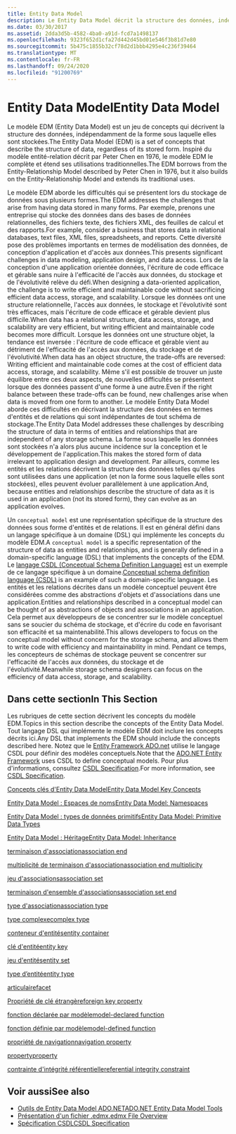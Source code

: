 ```yaml
---
title: Entity Data Model
description: Le Entity Data Model décrit la structure des données, indépendamment de son formulaire stocké, qui résout les problèmes résultant du stockage de données dans de nombreuses formes.
ms.date: 03/30/2017
ms.assetid: 2dda3d5b-4582-4ba0-a91d-fcd7a1498137
ms.openlocfilehash: 9323f652d1cfa27d442d45bd01e546f3b81d7e80
ms.sourcegitcommit: 5b475c1855b32cf78d2d1bbb4295e4c236f39464
ms.translationtype: MT
ms.contentlocale: fr-FR
ms.lasthandoff: 09/24/2020
ms.locfileid: "91200769"
---
```

# <a name="entity-data-model"></a><span data-ttu-id="6fd9f-103">Entity Data Model</span><span class="sxs-lookup"><span data-stu-id="6fd9f-103">Entity Data Model</span></span>

<span data-ttu-id="6fd9f-104">Le modèle EDM (Entity Data Model) est un jeu de concepts qui décrivent la structure des données, indépendamment de la forme sous laquelle elles sont stockées.</span><span class="sxs-lookup"><span data-stu-id="6fd9f-104">The Entity Data Model (EDM) is a set of concepts that describe the structure of data, regardless of its stored form.</span></span> <span data-ttu-id="6fd9f-105">Inspiré du modèle entité-relation décrit par Peter Chen en 1976, le modèle EDM le complète et étend ses utilisations traditionnelles.</span><span class="sxs-lookup"><span data-stu-id="6fd9f-105">The EDM borrows from the Entity-Relationship Model described by Peter Chen in 1976, but it also builds on the Entity-Relationship Model and extends its traditional uses.</span></span>  
  
 <span data-ttu-id="6fd9f-106">Le modèle EDM aborde les difficultés qui se présentent lors du stockage de données sous plusieurs formes.</span><span class="sxs-lookup"><span data-stu-id="6fd9f-106">The EDM addresses the challenges that arise from having data stored in many forms.</span></span> <span data-ttu-id="6fd9f-107">Par exemple, prenons une entreprise qui stocke des données dans des bases de données relationnelles, des fichiers texte, des fichiers XML, des feuilles de calcul et des rapports.</span><span class="sxs-lookup"><span data-stu-id="6fd9f-107">For example, consider a business that stores data in relational databases, text files, XML files, spreadsheets, and reports.</span></span> <span data-ttu-id="6fd9f-108">Cette diversité pose des problèmes importants en termes de modélisation des données, de conception d'application et d'accès aux données.</span><span class="sxs-lookup"><span data-stu-id="6fd9f-108">This presents significant challenges in data modeling, application design, and data access.</span></span> <span data-ttu-id="6fd9f-109">Lors de la conception d'une application orientée données, l'écriture de code efficace et gérable sans nuire à l'efficacité de l'accès aux données, du stockage et de l'évolutivité relève du défi.</span><span class="sxs-lookup"><span data-stu-id="6fd9f-109">When designing a data-oriented application, the challenge is to write efficient and maintainable code without sacrificing efficient data access, storage, and scalability.</span></span> <span data-ttu-id="6fd9f-110">Lorsque les données ont une structure relationnelle, l'accès aux données, le stockage et l'évolutivité sont très efficaces, mais l'écriture de code efficace et gérable devient plus difficile.</span><span class="sxs-lookup"><span data-stu-id="6fd9f-110">When data has a relational structure, data access, storage, and scalability are very efficient, but writing efficient and maintainable code becomes more difficult.</span></span> <span data-ttu-id="6fd9f-111">Lorsque les données ont une structure objet, la tendance est inversée : l'écriture de code efficace et gérable vient au détriment de l'efficacité de l'accès aux données, du stockage et de l'évolutivité.</span><span class="sxs-lookup"><span data-stu-id="6fd9f-111">When data has an object structure, the trade-offs are reversed: Writing efficient and maintainable code comes at the cost of efficient data access, storage, and scalability.</span></span> <span data-ttu-id="6fd9f-112">Même s'il est possible de trouver un juste équilibre entre ces deux aspects, de nouvelles difficultés se présentent lorsque des données passent d'une forme à une autre.</span><span class="sxs-lookup"><span data-stu-id="6fd9f-112">Even if the right balance between these trade-offs can be found, new challenges arise when data is moved from one form to another.</span></span> <span data-ttu-id="6fd9f-113">Le modèle Entity Data Model aborde ces difficultés en décrivant la structure des données en termes d'entités et de relations qui sont indépendantes de tout schéma de stockage.</span><span class="sxs-lookup"><span data-stu-id="6fd9f-113">The Entity Data Model addresses these challenges by describing the structure of data in terms of entities and relationships that are independent of any storage schema.</span></span> <span data-ttu-id="6fd9f-114">La forme sous laquelle les données sont stockées n'a alors plus aucune incidence sur la conception et le développement de l'application.</span><span class="sxs-lookup"><span data-stu-id="6fd9f-114">This makes the stored form of data irrelevant to application design and development.</span></span> <span data-ttu-id="6fd9f-115">Par ailleurs, comme les entités et les relations décrivent la structure des données telles qu'elles sont utilisées dans une application (et non la forme sous laquelle elles sont stockées), elles peuvent évoluer parallèlement à une application.</span><span class="sxs-lookup"><span data-stu-id="6fd9f-115">And, because entities and relationships describe the structure of data as it is used in an application (not its stored form), they can evolve as an application evolves.</span></span>  
  
 <span data-ttu-id="6fd9f-116">Un `conceptual model` est une représentation spécifique de la structure des données sous forme d'entités et de relations. Il est en général défini dans un langage spécifique à un domaine (DSL) qui implémente les concepts du modèle EDM.</span><span class="sxs-lookup"><span data-stu-id="6fd9f-116">A `conceptual model` is a specific representation of the structure of data as entities and relationships, and is generally defined in a domain-specific language (DSL) that implements the concepts of the EDM.</span></span> <span data-ttu-id="6fd9f-117">Le [langage CSDL (Conceptual Schema Definition Language)](/ef/ef6/modeling/designer/advanced/edmx/csdl-spec) est un exemple de ce langage spécifique à un domaine.</span><span class="sxs-lookup"><span data-stu-id="6fd9f-117">[Conceptual schema definition language (CSDL)](/ef/ef6/modeling/designer/advanced/edmx/csdl-spec) is an example of such a domain-specific language.</span></span> <span data-ttu-id="6fd9f-118">Les entités et les relations décrites dans un modèle conceptuel peuvent être considérées comme des abstractions d'objets et d'associations dans une application.</span><span class="sxs-lookup"><span data-stu-id="6fd9f-118">Entities and relationships described in a conceptual model can be thought of as abstractions of objects and associations in an application.</span></span> <span data-ttu-id="6fd9f-119">Cela permet aux développeurs de se concentrer sur le modèle conceptuel sans se soucier du schéma de stockage, et d'écrire du code en favorisant son efficacité et sa maintenabilité.</span><span class="sxs-lookup"><span data-stu-id="6fd9f-119">This allows developers to focus on the conceptual model without concern for the storage schema, and allows them to write code with efficiency and maintainability in mind.</span></span> <span data-ttu-id="6fd9f-120">Pendant ce temps, les concepteurs de schémas de stockage peuvent se concentrer sur l'efficacité de l'accès aux données, du stockage et de l'évolutivité.</span><span class="sxs-lookup"><span data-stu-id="6fd9f-120">Meanwhile storage schema designers can focus on the efficiency of data access, storage, and scalability.</span></span>  
  
## <a name="in-this-section"></a><span data-ttu-id="6fd9f-121">Dans cette section</span><span class="sxs-lookup"><span data-stu-id="6fd9f-121">In This Section</span></span>  

 <span data-ttu-id="6fd9f-122">Les rubriques de cette section décrivent les concepts du modèle EDM.</span><span class="sxs-lookup"><span data-stu-id="6fd9f-122">Topics in this section describe the concepts of the Entity Data Model.</span></span> <span data-ttu-id="6fd9f-123">Tout langage DSL qui implémente le modèle EDM doit inclure les concepts décrits ici.</span><span class="sxs-lookup"><span data-stu-id="6fd9f-123">Any DSL that implements the EDM should include the concepts described here.</span></span> <span data-ttu-id="6fd9f-124">Notez que le [Entity Framework ADO.net](./ef/index.md) utilise le langage CSDL pour définir des modèles conceptuels.</span><span class="sxs-lookup"><span data-stu-id="6fd9f-124">Note that the [ADO.NET Entity Framework](./ef/index.md) uses CSDL to define conceptual models.</span></span> <span data-ttu-id="6fd9f-125">Pour plus d'informations, consultez [CSDL Specification](/ef/ef6/modeling/designer/advanced/edmx/csdl-spec).</span><span class="sxs-lookup"><span data-stu-id="6fd9f-125">For more information, see [CSDL Specification](/ef/ef6/modeling/designer/advanced/edmx/csdl-spec).</span></span>  
  
 [<span data-ttu-id="6fd9f-126">Concepts clés d'Entity Data Model</span><span class="sxs-lookup"><span data-stu-id="6fd9f-126">Entity Data Model Key Concepts</span></span>](entity-data-model-key-concepts.md)  
  
 [<span data-ttu-id="6fd9f-127">Entity Data Model : Espaces de noms</span><span class="sxs-lookup"><span data-stu-id="6fd9f-127">Entity Data Model: Namespaces</span></span>](entity-data-model-namespaces.md)  
  
 [<span data-ttu-id="6fd9f-128">Entity Data Model : types de données primitifs</span><span class="sxs-lookup"><span data-stu-id="6fd9f-128">Entity Data Model: Primitive Data Types</span></span>](entity-data-model-primitive-data-types.md)  
  
 [<span data-ttu-id="6fd9f-129">Entity Data Model : Héritage</span><span class="sxs-lookup"><span data-stu-id="6fd9f-129">Entity Data Model: Inheritance</span></span>](entity-data-model-inheritance.md)  
  
 [<span data-ttu-id="6fd9f-130">terminaison d'association</span><span class="sxs-lookup"><span data-stu-id="6fd9f-130">association end</span></span>](association-end.md)  
  
 [<span data-ttu-id="6fd9f-131">multiplicité de terminaison d'association</span><span class="sxs-lookup"><span data-stu-id="6fd9f-131">association end multiplicity</span></span>](association-end-multiplicity.md)  
  
 [<span data-ttu-id="6fd9f-132">jeu d'associations</span><span class="sxs-lookup"><span data-stu-id="6fd9f-132">association set</span></span>](association-set.md)  
  
 [<span data-ttu-id="6fd9f-133">terminaison d'ensemble d'associations</span><span class="sxs-lookup"><span data-stu-id="6fd9f-133">association set end</span></span>](association-set-end.md)  
  
 [<span data-ttu-id="6fd9f-134">type d'association</span><span class="sxs-lookup"><span data-stu-id="6fd9f-134">association type</span></span>](association-type.md)  
  
 [<span data-ttu-id="6fd9f-135">type complexe</span><span class="sxs-lookup"><span data-stu-id="6fd9f-135">complex type</span></span>](complex-type.md)  
  
 [<span data-ttu-id="6fd9f-136">conteneur d'entités</span><span class="sxs-lookup"><span data-stu-id="6fd9f-136">entity container</span></span>](entity-container.md)  
  
 [<span data-ttu-id="6fd9f-137">clé d'entité</span><span class="sxs-lookup"><span data-stu-id="6fd9f-137">entity key</span></span>](entity-key.md)  
  
 [<span data-ttu-id="6fd9f-138">jeu d'entités</span><span class="sxs-lookup"><span data-stu-id="6fd9f-138">entity set</span></span>](entity-set.md)  
  
 [<span data-ttu-id="6fd9f-139">type d’entité</span><span class="sxs-lookup"><span data-stu-id="6fd9f-139">entity type</span></span>](entity-type.md)  
  
 [<span data-ttu-id="6fd9f-140">articulaire</span><span class="sxs-lookup"><span data-stu-id="6fd9f-140">facet</span></span>](facet.md)  
  
 [<span data-ttu-id="6fd9f-141">Propriété de clé étrangère</span><span class="sxs-lookup"><span data-stu-id="6fd9f-141">foreign key property</span></span>](foreign-key-property.md)  
  
 [<span data-ttu-id="6fd9f-142">fonction déclarée par modèle</span><span class="sxs-lookup"><span data-stu-id="6fd9f-142">model-declared function</span></span>](model-declared-function.md)  
  
 [<span data-ttu-id="6fd9f-143">fonction définie par modèle</span><span class="sxs-lookup"><span data-stu-id="6fd9f-143">model-defined function</span></span>](model-defined-function.md)  
  
 [<span data-ttu-id="6fd9f-144">propriété de navigation</span><span class="sxs-lookup"><span data-stu-id="6fd9f-144">navigation property</span></span>](navigation-property.md)  
  
 [<span data-ttu-id="6fd9f-145">property</span><span class="sxs-lookup"><span data-stu-id="6fd9f-145">property</span></span>](property.md)  
  
 [<span data-ttu-id="6fd9f-146">contrainte d'intégrité référentielle</span><span class="sxs-lookup"><span data-stu-id="6fd9f-146">referential integrity constraint</span></span>](referential-integrity-constraint.md)  
  
## <a name="see-also"></a><span data-ttu-id="6fd9f-147">Voir aussi</span><span class="sxs-lookup"><span data-stu-id="6fd9f-147">See also</span></span>

- <span data-ttu-id="6fd9f-148">[Outils de Entity Data Model ADO.NET](/previous-versions/dotnet/netframework-4.0/bb399249(v=vs.100))</span><span class="sxs-lookup"><span data-stu-id="6fd9f-148">[ADO.NET Entity Data Model Tools](/previous-versions/dotnet/netframework-4.0/bb399249(v=vs.100))</span></span>
- <span data-ttu-id="6fd9f-149">[Présentation d'un fichier .edmx](/previous-versions/dotnet/netframework-4.0/cc982042(v=vs.100))</span><span class="sxs-lookup"><span data-stu-id="6fd9f-149">[.edmx File Overview](/previous-versions/dotnet/netframework-4.0/cc982042(v=vs.100))</span></span>
- [<span data-ttu-id="6fd9f-150">Spécification CSDL</span><span class="sxs-lookup"><span data-stu-id="6fd9f-150">CSDL Specification</span></span>](/ef/ef6/modeling/designer/advanced/edmx/csdl-spec)
